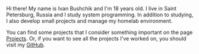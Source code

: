 
Hi there! My name is Ivan Bushchik and I'm 18 years old. I live in Saint Petersburg, Russia and I study system programming. In addition to studying, I also develop small projects and manage my homelab environment.

You can find some projects that I consider something important on the page [Projects](/projects). Or, if you want to see all the projects I've worked on, you should visit my [GitHub](https://github.com/ivabus).